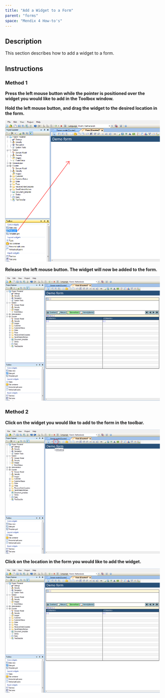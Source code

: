 ```yaml
---
title: "Add a Widget to a Form"
parent: "forms"
space: "Mendix 4 How-to's"
---
```

## Description

This section describes how to add a widget to a form.

## Instructions

### Method 1

 **Press the left mouse button while the pointer is positioned over the widget you would like to add in the Toolbox window.**

 **Hold the left mouse button, and drag the widget to the desired location in the form.**

![](attachments/2621484/2752737.png)

 **Release the left mouse button. The widget will now be added to the form.**

![](attachments/2621484/2752736.png)

### Method 2

 **Click on the widget you would like to add to the form in the toolbar.**

![](attachments/2621484/2752735.png)

 **Click on the location in the form you would like to add the widget.**

![](attachments/2621484/2752736.png)
